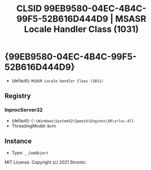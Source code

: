 ﻿---
title: "CLSID 99EB9580-04EC-4B4C-99F5-52B616D444D9 | MSASR Locale Handler Class (1031)"
excerpt: What is COM-Object CLSID 99EB9580-04EC-4B4C-99F5-52B616D444D9?
---

# {99EB9580-04EC-4B4C-99F5-52B616D444D9}

* (default): `MSASR Locale Handler Class (1031)`

## Registry


### InprocServer32

* (default): `C:\Windows\System32\Speech\Engines\SR\srloc.dll`
* ThreadingModel: `Both`

## Instance

* Type: `__ComObject`

MIT License. Copyright (c) 2021 Strontic.



